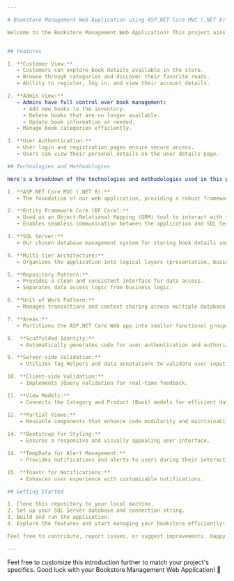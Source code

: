 ```yaml
---

# Bookstore Management Web Application using ASP.NET Core MVC (.NET 8)

Welcome to the Bookstore Management Web Application! This project aims to provide an efficient and user-friendly platform for managing books and categories within a bookstore. Whether you're an admin overseeing book details or a customer exploring available titles, this application has you covered. Below, you'll find an introduction to the key features, technologies, and methodologies utilized in this project.


## Features

1. **Customer View:**
   - Customers can explore book details available in the store.
   - Browse through categories and discover their favorite reads.
   - Ability to register, log in, and view their account details.

2. **Admin View:**
   - Admins have full control over book management:
     - Add new books to the inventory.
     - Delete books that are no longer available.
     - Update book information as needed.
   - Manage book categories efficiently.

3. **User Authentication:**
   - User login and registration pages ensure secure access.
   - Users can view their personal details on the user details page.

## Technologies and Methodologies

Here's a breakdown of the technologies and methodologies used in this project:

1. **ASP.NET Core MVC (.NET 8):**
   - The foundation of our web application, providing a robust framework for building dynamic web pages.

2. **Entity Framework Core (EF Core):**
   - Used as an Object-Relational Mapping (ORM) tool to interact with the database.
   - Enables seamless communication between the application and SQL Server.

3. **SQL Server:**
   - Our chosen database management system for storing book details and user data.

4. **Multi-tier Architecture:**
   - Organizes the application into logical layers (presentation, business logic, data access) for better maintainability and scalability.

5. **Repository Pattern:**
   - Provides a clean and consistent interface for data access.
   - Separates data access logic from business logic.

6. **Unit of Work Pattern:**
   - Manages transactions and context sharing across multiple database operations.

7. **Areas:**
   - Partitions the ASP.NET Core Web app into smaller functional groups (e.g., admin, customer).

8.  **Scaffolded Identity:**
    - Automatically generates code for user authentication and authorization features.

9. **Server-side Validation:**
    - Utilizes Tag Helpers and data annotations to validate user input.

10. **Client-side Validation:**
    - Implements jQuery validation for real-time feedback.

11. **View Models:**
    - Connects the Category and Product (Book) models for efficient data representation.

12. **Partial Views:**
    - Reusable components that enhance code modularity and maintainability.
 
14. **Bootstrap for Styling:**
    - Ensures a responsive and visually appealing user interface.

14. **TempData for Alert Management:**
    - Provides notifications and alerts to users during their interactions with the application.

15. **Toastr for Notifications:**
    - Enhances user experience with customizable notifications.

## Getting Started

1. Clone this repository to your local machine.
2. Set up your SQL Server database and connection string.
3. Build and run the application.
4. Explore the features and start managing your bookstore efficiently!

Feel free to contribute, report issues, or suggest improvements. Happy coding! 📚🌟

---
```


Feel free to customize this introduction further to match your project's specifics. Good luck with your Bookstore Management Web Application! 🚀
